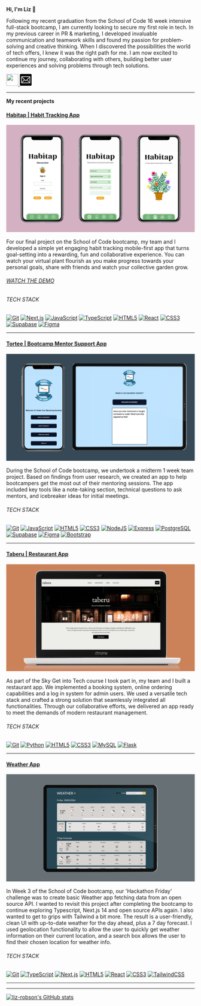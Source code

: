 <div><p><strong>Hi, I'm Liz 👋</strong></p></div>

<p>Following my recent graduation from the School of Code 16 week intensive full-stack bootcamp, I am currently looking to secure my first role in tech. In my previous career in PR & marketing, I developed invaluable communication and teamwork skills and found my passion for problem-solving and creative thinking. When I discovered the possibilities the world of tech offers, I knew it was the right path for me. I am now excited to continue my journey, collaborating with others, building better user experiences and solving problems through tech solutions.</p>

<p>
    <a href="https://www.linkedin.com/in/lizzie-robson" target="_blank" rel="noreferrer">
        <picture>
            <source media="(prefers-color-scheme: dark)" srcset="https://raw.githubusercontent.com/danielcranney/readme-generator/main/public/icons/socials/linkedin-dark.svg" />
            <source media="(prefers-color-scheme: light)" srcset="https://raw.githubusercontent.com/danielcranney/readme-generator/main/public/icons/socials/linkedin.svg" />
            <img src="https://raw.githubusercontent.com/danielcranney/readme-generator/main/public/icons/socials/linkedin.svg" width="32" height="32" />
        </picture>
    </a>
    <a href="mailto:lizziearobson@gmail.com">
        <img src="/64646-icons-computer-gmail-email-address-free-transparent-image-hd.png" alt="Email me" width="32" height="32" />
    </a>
</p>


<hr>
<p><strong>My recent projects</strong></p>

<h4><a href="https://github.com/liz-robson/SoC-final-project">Habitap  | Habit Tracking App </a></h4>

![Habitap Project](/habitap.png)

<p>For our final project on the School of Code bootcamp, my team and I developed a simple yet engaging habit tracking mobile-first app that turns goal-setting into a rewarding, fun and collaborative experience. You can watch your virtual plant flourish as you make progress towards your personal goals, share with friends and watch your collective garden grow.</p>

<h6><a href="https://www.youtube.com/watch?v=G5pAIrBaXzo">WATCH THE DEMO</a></h6>

<h6>TECH STACK</h6>
<div><a href="https://git-scm.com/" target="_blank" rel="noreferrer"><img src="https://raw.githubusercontent.com/danielcranney/readme-generator/main/public/icons/skills/git-colored.svg" width="36" height="36" alt="Git" /></a>
    <a href="https://nextjs.org/" target="_blank" rel="noreferrer"><img src="https://github.com/danielcranney/profileme-dev/blob/afa05625904238dbcd297b5384c65e0a09e439ac/public/icons/skills/nextjs-colored.svg" width="36" height="36" alt="Next.js" /></a>
<a href="https://developer.mozilla.org/en-US/docs/Web/JavaScript" target="_blank" rel="noreferrer"><img src="https://raw.githubusercontent.com/danielcranney/readme-generator/main/public/icons/skills/javascript-colored.svg" width="36" height="36" alt="JavaScript" /></a>
<a href="https://www.typescriptlang.org/" target="_blank" rel="noreferrer"><img src="https://raw.githubusercontent.com/danielcranney/readme-generator/main/public/icons/skills/typescript-colored.svg" width="36" height="36" alt="TypeScript" /></a>
<a href="https://developer.mozilla.org/en-US/docs/Glossary/HTML5" target="_blank" rel="noreferrer"><img src="https://raw.githubusercontent.com/danielcranney/readme-generator/main/public/icons/skills/html5-colored.svg" width="36" height="36" alt="HTML5" /></a>
<a href="https://reactjs.org/" target="_blank" rel="noreferrer"><img src="https://raw.githubusercontent.com/danielcranney/readme-generator/main/public/icons/skills/react-colored.svg" width="36" height="36" alt="React" /></a>
<a href="https://nextjs.org/docs" target="_blank" rel="noreferrer"><img src="https://raw.githubusercontent.com/danielcranney/readme-generator/main/public/icons/skills/css3-colored.svg" width="36" height="36" alt="CSS3" /></a>
<a href="https://supabase.io/" target="_blank" rel="noreferrer"><img src="https://raw.githubusercontent.com/danielcranney/readme-generator/main/public/icons/skills/supabase-colored.svg" width="36" height="36" alt="Supabase" /></a>
<a href="https://www.figma.com/" target="_blank" rel="noreferrer"><img src="https://raw.githubusercontent.com/danielcranney/readme-generator/main/public/icons/skills/figma-colored.svg" width="36" height="36" alt="Figma" /></a>      
</div>
<hr>

<h4><a href="https://github.com/liz-robson/SoC-midterm-project">Tortee | Bootcamp Mentor Support App</a></h4>

![Tortee Project](/tortee-midterm.png)

<p>During the School of Code bootcamp, we undertook a midterm 1 week team project. Based on findings from user research, we created an app to help bootcampers get the most out of their mentoring sessions. The app included key tools like a note-taking section, technical questions to ask mentors, and icebreaker ideas for initial meetings.</p>

<h6>TECH STACK</h6>
<div><a href="https://git-scm.com/" target="_blank" rel="noreferrer"><img src="https://raw.githubusercontent.com/danielcranney/readme-generator/main/public/icons/skills/git-colored.svg" width="36" height="36" alt="Git" /></a>
<a href="https://developer.mozilla.org/en-US/docs/Web/JavaScript" target="_blank" rel="noreferrer"><img src="https://raw.githubusercontent.com/danielcranney/readme-generator/main/public/icons/skills/javascript-colored.svg" width="36" height="36" alt="JavaScript" /></a>
<a href="https://developer.mozilla.org/en-US/docs/Glossary/HTML5" target="_blank" rel="noreferrer"><img src="https://raw.githubusercontent.com/danielcranney/readme-generator/main/public/icons/skills/html5-colored.svg" width="36" height="36" alt="HTML5" /></a>
<a href="https://nextjs.org/docs" target="_blank" rel="noreferrer"><img src="https://raw.githubusercontent.com/danielcranney/readme-generator/main/public/icons/skills/css3-colored.svg" width="36" height="36" alt="CSS3" /></a>
<a href="https://nodejs.org/en/" target="_blank" rel="noreferrer"><img src="https://raw.githubusercontent.com/danielcranney/readme-generator/main/public/icons/skills/nodejs-colored.svg" width="36" height="36" alt="NodeJS" /></a>
<a href="https://expressjs.com/" target="_blank" rel="noreferrer"><img src="https://raw.githubusercontent.com/danielcranney/readme-generator/main/public/icons/skills/express-colored.svg" width="36" height="36" alt="Express" /></a>
<a href="https://www.postgresql.org/" target="_blank" rel="noreferrer"><img src="https://raw.githubusercontent.com/danielcranney/readme-generator/main/public/icons/skills/postgresql-colored.svg" width="36" height="36" alt="PostgreSQL" /></a>
<a href="https://supabase.io/" target="_blank" rel="noreferrer"><img src="https://raw.githubusercontent.com/danielcranney/readme-generator/main/public/icons/skills/supabase-colored.svg" width="36" height="36" alt="Supabase" /></a>
<a href="https://www.figma.com/" target="_blank" rel="noreferrer"><img src="https://raw.githubusercontent.com/danielcranney/readme-generator/main/public/icons/skills/figma-colored.svg" width="36" height="36" alt="Figma" /></a>
<a href="https://getbootstrap.com/" target="_blank" rel="noreferrer"><img src="https://raw.githubusercontent.com/danielcranney/readme-generator/main/public/icons/skills/bootstrap-colored.svg" width="36" height="36" alt="Bootstrap" /></a>
</div>
<hr>

<h4><a href="">Taberu | Restaurant App</a></h4>

![Taberu Restaurant App](/taberu.png)

<p>As part of the Sky Get into Tech course I took part in, my team and I built a restaurant app. We implemented a booking system, online ordering capabilities and a log in system for admin users. We used a versatile tech stack and crafted a strong solution that seamlessly integrated all functionalities. Through our collaborative efforts, we delivered an app ready to meet the demands of modern restaurant management.</p>

<h6>TECH STACK</h6>
<div><a href="https://git-scm.com/" target="_blank" rel="noreferrer"><img src="https://raw.githubusercontent.com/danielcranney/readme-generator/main/public/icons/skills/git-colored.svg" width="36" height="36" alt="Git" /></a>
<a href="https://www.python.org/" target="_blank" rel="noreferrer"><img src="https://raw.githubusercontent.com/danielcranney/readme-generator/main/public/icons/skills/python-colored.svg" width="36" height="36" alt="Python" /></a>
<a href="https://developer.mozilla.org/en-US/docs/Glossary/HTML5" target="_blank" rel="noreferrer"><img src="https://raw.githubusercontent.com/danielcranney/readme-generator/main/public/icons/skills/html5-colored.svg" width="36" height="36" alt="HTML5" /></a>
<a href="https://nextjs.org/docs" target="_blank" rel="noreferrer"><img src="https://raw.githubusercontent.com/danielcranney/readme-generator/main/public/icons/skills/css3-colored.svg" width="36" height="36" alt="CSS3" /></a>
<a href="https://www.mysql.com/" target="_blank" rel="noreferrer"><img src="https://raw.githubusercontent.com/danielcranney/readme-generator/main/public/icons/skills/mysql-colored.svg" width="36" height="36" alt="MySQL" /></a>
<a href="https://flask.palletsprojects.com/en/2.0.x/" target="_blank" rel="noreferrer"><img src="https://raw.githubusercontent.com/danielcranney/readme-generator/main/public/icons/skills/flask-colored.svg" width="36" height="36" alt="Flask" /></a>
</div>

<hr>


<h4><a href="https://github.com/liz-robson/weather-app">Weather App</a></h4>

![Weather App](/Weather-app.png)

<p>In Week 3 of the School of Code bootcamp, our 'Hackathon Friday' challenge was to create basic Weather app fetching data from an open source API. I wanted to revisit this project after completing the bootcamp to continue exploring Typescript, Next.js 14 and open source APIs again. I also wanted to get to grips with Tailwind a bit more. The result is a user-friendly, clean UI with up-to-date weather for the day ahead, plus a 7 day forecast. I used geolocation functionality to allow the user to quickly get weather information on their current location, and a search box allows the user to find their chosen location for weather info.</p>

<h6>TECH STACK</h6>
<div><a href="https://git-scm.com/" target="_blank" rel="noreferrer"><img src="https://raw.githubusercontent.com/danielcranney/readme-generator/main/public/icons/skills/git-colored.svg" width="36" height="36" alt="Git" /></a>
<a href="https://www.typescriptlang.org/" target="_blank" rel="noreferrer"><img src="https://raw.githubusercontent.com/danielcranney/readme-generator/main/public/icons/skills/typescript-colored.svg" width="36" height="36" alt="TypeScript" /></a>
        <a href="https://nextjs.org/" target="_blank" rel="noreferrer"><img src="https://github.com/danielcranney/profileme-dev/blob/afa05625904238dbcd297b5384c65e0a09e439ac/public/icons/skills/nextjs-colored.svg" width="36" height="36" alt="Next.js" /></a>
<a href="https://developer.mozilla.org/en-US/docs/Glossary/HTML5" target="_blank" rel="noreferrer"><img src="https://raw.githubusercontent.com/danielcranney/readme-generator/main/public/icons/skills/html5-colored.svg" width="36" height="36" alt="HTML5" /></a>
<a href="https://reactjs.org/" target="_blank" rel="noreferrer"><img src="https://raw.githubusercontent.com/danielcranney/readme-generator/main/public/icons/skills/react-colored.svg" width="36" height="36" alt="React" /></a>
<a href="https://nextjs.org/docs" target="_blank" rel="noreferrer"><img src="https://raw.githubusercontent.com/danielcranney/readme-generator/main/public/icons/skills/css3-colored.svg" width="36" height="36" alt="CSS3" /></a>
<a href="https://tailwindcss.com/" target="_blank" rel="noreferrer"><img src="https://raw.githubusercontent.com/danielcranney/readme-generator/main/public/icons/skills/tailwindcss-colored.svg" width="36" height="36" alt="TailwindCSS" /></a>
</div>

<hr>

<hr>

<p style="width: 100%;">
    <a href="http://www.github.com/liz-robson">
        <img style="width: 50%;" src="https://github-readme-stats.vercel.app/api?username=liz-robson&show_icons=true&hide=&count_private=true&title_color=0891b2&text_color=ffffff&icon_color=0891b2&bg_color=1c1917&hide_border=true&show_icons=true" alt="liz-robson's GitHub stats" />
</p>

          
